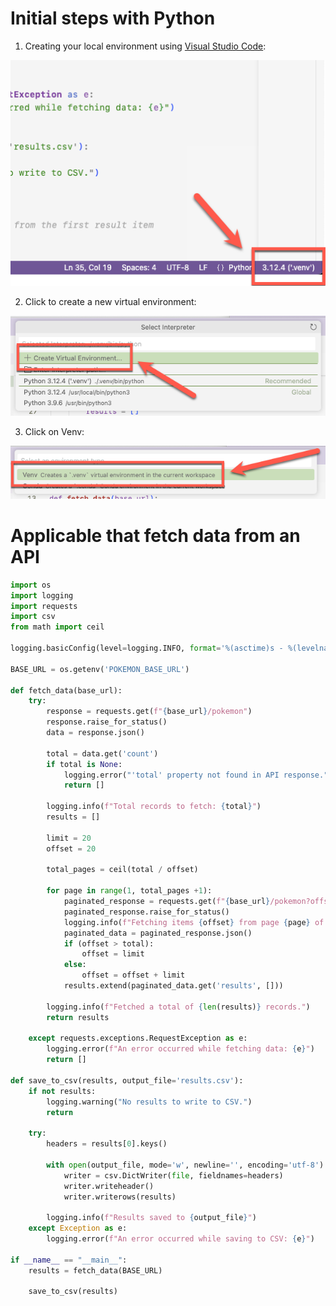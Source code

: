# Initial steps with Python

1. Creating your local environment using [Visual Studio Code](https://code.visualstudio.com): 

![Configure Python environment](img/python-1.png)

2. Click to create a new virtual environment:

![Create virtual environment](img/python-2.png)

3. Click on Venv:

![Click on venv](img/python-3.png)

# Applicable that fetch data from an API

```python
import os
import logging
import requests
import csv
from math import ceil

logging.basicConfig(level=logging.INFO, format='%(asctime)s - %(levelname)s - %(message)s')

BASE_URL = os.getenv('POKEMON_BASE_URL')

def fetch_data(base_url):
    try:
        response = requests.get(f"{base_url}/pokemon")
        response.raise_for_status()
        data = response.json()

        total = data.get('count')
        if total is None:
            logging.error("'total' property not found in API response.")
            return []

        logging.info(f"Total records to fetch: {total}")
        results = []

        limit = 20
        offset = 20

        total_pages = ceil(total / offset)

        for page in range(1, total_pages +1):
            paginated_response = requests.get(f"{base_url}/pokemon?offset={offset}&limit={limit}")
            paginated_response.raise_for_status()
            logging.info(f"Fetching items {offset} from page {page} of {total} - URL: {paginated_response.url}")
            paginated_data = paginated_response.json()
            if (offset > total):
                offset = limit
            else:
                offset = offset + limit
            results.extend(paginated_data.get('results', [])) 

        logging.info(f"Fetched a total of {len(results)} records.")
        return results

    except requests.exceptions.RequestException as e:
        logging.error(f"An error occurred while fetching data: {e}")
        return []

def save_to_csv(results, output_file='results.csv'):
    if not results:
        logging.warning("No results to write to CSV.")
        return

    try:
        headers = results[0].keys()

        with open(output_file, mode='w', newline='', encoding='utf-8') as file:
            writer = csv.DictWriter(file, fieldnames=headers)
            writer.writeheader()
            writer.writerows(results)

        logging.info(f"Results saved to {output_file}")
    except Exception as e:
        logging.error(f"An error occurred while saving to CSV: {e}")

if __name__ == "__main__":
    results = fetch_data(BASE_URL)
    
    save_to_csv(results)
```